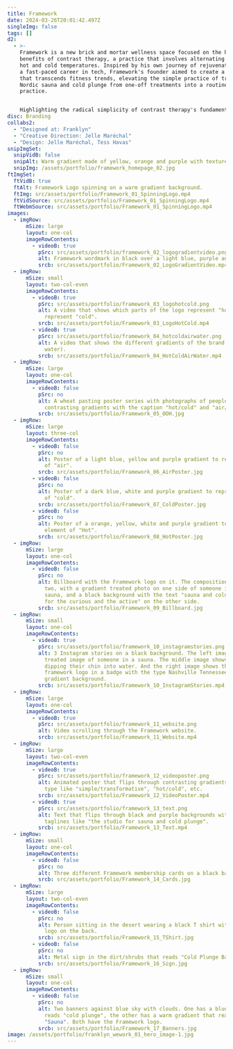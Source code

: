 ```yaml
---
title: Framework
date: 2024-03-26T20:01:42.497Z
singleImg: false
tags: []
d2:
  - >-
    Framework is a new brick and mortar wellness space focused on the health
    benefits of contrast therapy, a practice that involves alternating between
    hot and cold temperatures. Inspired by his own journey of rejuvenation after
    a fast-paced career in tech, Framework's founder aimed to create a brand
    that transcends fitness trends, elevating the simple practice of traditional
    Nordic sauna and cold plunge from one-off treatments into a routine
    practice.


    Highlighting the radical simplicity of contrast therapy's fundamental elements—hot air and cold water—to visualize the brand, we employed immersive, temperature-inspired gradients that bring the experience to life. The brand strikes a balance between approachability and intellect, creating an inviting environment that communicates the science behind sauna in a simple and straightforward way.
disc: Branding
collabs2:
  - "Designed at: Franklyn"
  - "Creative Direction: Jelle Maréchal"
  - "Design: Jelle Maréchal, Tess Havas"
snipImgSet:
  snipVidB: false
  snipAlt: Warm gradient made of yellow, orange and purple with texture.
  snipImg: /assets/portfolio/framework_homepage_02.jpg
ftImgSet:
  ftVidB: true
  ftAlt: Framework Logo spinning on a warm gradient background.
  ftImg: src/assets/portfolio/Framework_01_SpinningLogo.mp4
  ftVidSource: src/assets/portfolio/Framework_01_SpinningLogo.mp4
  ftWebmSource: src/assets/portfolio/Framework_01_SpinningLogo.mp4
images:
  - imgRow:
      mSize: large
      layout: one-col
      imageRowContents:
        - videoB: true
          pSrc: src/assets/portfolio/framework_02_logogradientvideo.png
          alt: Framework wordmark in black over a light blue, purple and yellow gradient.
          srcb: src/assets/portfolio/Framework_02_LogoGradientVideo.mp4
  - imgRow:
      mSize: small
      layout: two-col-even
      imageRowContents:
        - videoB: true
          pSrc: src/assets/portfolio/framework_03_logohotcold.png
          alt: A video that shows which parts of the logo represent "hot" and which
            represent "cold".
          srcb: src/assets/portfolio/Framework_03_LogoHotCold.mp4
        - videoB: true
          pSrc: src/assets/portfolio/framework_04_hotcoldairwater.png
          alt: A video that shows the different gradients of the brand (hot, cold, air,
            water).
          srcb: src/assets/portfolio/Framework_04_HotColdAirWater.mp4
  - imgRow:
      mSize: large
      layout: one-col
      imageRowContents:
        - videoB: false
          pSrc: no
          alt: A wheat pasting poster series with photographs of people in saunas, and
            contrasting gradients with the caption "hot/cold" and "air/water".
          srcb: src/assets/portfolio/Framework_05_OOH.jpg
  - imgRow:
      mSize: large
      layout: three-col
      imageRowContents:
        - videoB: false
          pSrc: no
          alt: Poster of a light blue, yellow and purple gradient to represent the element
            of "air".
          srcb: src/assets/portfolio/Framework_06_AirPoster.jpg
        - videoB: false
          pSrc: no
          alt: Poster of a dark blue, white and purple gradient to represent the element
            of "cold".
          srcb: src/assets/portfolio/Framework_07_ColdPoster.jpg
        - videoB: false
          pSrc: no
          alt: Poster of a orange, yellow, white and purple gradient to represent the
            element of "Hot".
          srcb: src/assets/portfolio/Framework_08_HotPoster.jpg
  - imgRow:
      mSize: large
      layout: one-col
      imageRowContents:
        - videoB: false
          pSrc: no
          alt: Billboard with the Framework logo on it. The composition is divided into
            two, with a gradient treated photo on one side of someone in the
            sauna, and a black background with the text "sauna and cold plunge
            for the curious and the active" on the other side.
          srcb: src/assets/portfolio/Framework_09_Billboard.jpg
  - imgRow:
      mSize: small
      layout: one-col
      imageRowContents:
        - videoB: true
          pSrc: src/assets/portfolio/framework_10_instagramstories.png
          alt: 3 Instagram stories on a black background. The left image shows a gradient
            treated image of someone in a sauna. The middle image shows someone
            dipping their chin into water. And the right image shows the
            framework logo in a badge with the type Nashville Tennessee on a
            gradient background.
          srcb: src/assets/portfolio/Framework_10_InstagramStories.mp4
  - imgRow:
      mSize: large
      layout: one-col
      imageRowContents:
        - videoB: true
          pSrc: src/assets/portfolio/framework_11_website.png
          alt: Video scrolling through the Framework website.
          srcb: src/assets/portfolio/Framework_11_Website.mp4
  - imgRow:
      mSize: large
      layout: two-col-even
      imageRowContents:
        - videoB: true
          pSrc: src/assets/portfolio/framework_12_videoposter.png
          alt: Animated poster that flips through contrasting gradients with contrasting
            type like "simple/transformative", "hot/cold", etc.
          srcb: src/assets/portfolio/Framework_12_VideoPoster.mp4
        - videoB: true
          pSrc: src/assets/portfolio/framework_13_text.png
          alt: Text that flips through black and purple backgrounds with different
            taglines like "the studio for sauna and cold plunge".
          srcb: src/assets/portfolio/Framework_13_Text.mp4
  - imgRow:
      mSize: small
      layout: one-col
      imageRowContents:
        - videoB: false
          pSrc: no
          alt: Three different Framework membership cards on a black background.
          srcb: src/assets/portfolio/Framework_14_Cards.jpg
  - imgRow:
      mSize: large
      layout: two-col-even
      imageRowContents:
        - videoB: false
          pSrc: no
          alt: Person sitting in the desert wearing a black T shirt with the Framework
            logo on the back.
          srcb: src/assets/portfolio/Framework_15_TShirt.jpg
        - videoB: false
          pSrc: no
          alt: Metal sign in the dirt/shrubs that reads "Cold Plunge Baths, Lounge Area".
          srcb: src/assets/portfolio/Framework_16_Sign.jpg
  - imgRow:
      mSize: small
      layout: one-col
      imageRowContents:
        - videoB: false
          pSrc: no
          alt: Two banners against blue sky with clouds. One has a blue gradient that
            reads "cold plunge", the other has a warm gradient that reads
            "Sauna". Both have the Framework logo.
          srcb: src/assets/portfolio/Framework_17_Banners.jpg
image: /assets/portfolio/franklyn_wework_01_hero_image-1.jpg
---
```

